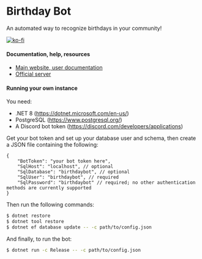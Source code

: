 # Birthday Bot
An automated way to recognize birthdays in your community!

[![ko-fi](https://ko-fi.com/img/githubbutton_sm.svg)](https://ko-fi.com/J3J65TW2E)

#### Documentation, help, resources
* [Main website, user documentation](https://noithecat.dev/bots/BirthdayBot)
* [Official server](https://discord.gg/JCRyFk7)

#### Running your own instance
You need:
* .NET 8 (https://dotnet.microsoft.com/en-us/)
* PostgreSQL (https://www.postgresql.org/)
* A Discord bot token (https://discord.com/developers/applications)

Get your bot token and set up your database user and schema, then create a JSON file containing the following:
```jsonc
{
    "BotToken": "your bot token here",
    "SqlHost": "localhost", // optional
    "SqlDatabase": "birthdaybot", // optional
    "SqlUser": "birthdaybot", // required
    "SqlPassword": "birthdaybot" // required; no other authentication methods are currently supported
}
```

Then run the following commands:
```sh
$ dotnet restore
$ dotnet tool restore
$ dotnet ef database update -- -c path/to/config.json
```

And finally, to run the bot:
```sh
$ dotnet run -c Release -- -c path/to/config.json
```